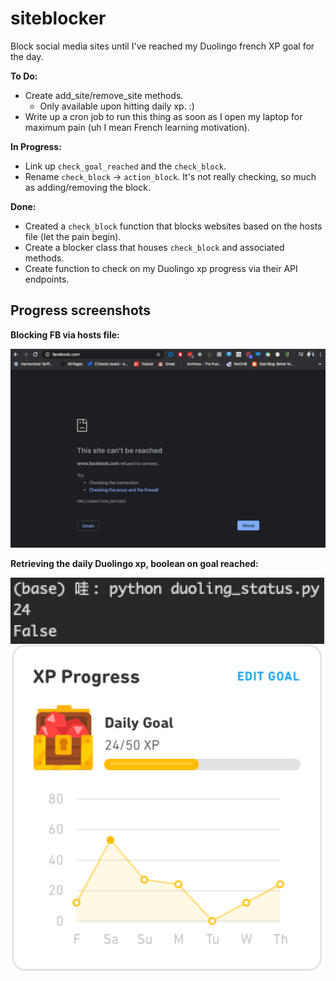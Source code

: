 # siteblocker
Block social media sites until I've reached my Duolingo french XP goal for the day.

**To Do:**
* Create add_site/remove_site methods.
  * Only available upon hitting daily xp. :)
* Write up a cron job to run this thing as soon as I open my laptop for maximum pain (uh I mean French learning motivation).

**In Progress:**
* Link up `check_goal_reached` and the `check_block`.
* Rename `check_block` &rightarrow; `action_block`. It's not really checking, so much as adding/removing the block.

**Done:**
* Created a `check_block` function that blocks websites based on the hosts file (let the pain begin).
* Create a blocker class that houses `check_block` and associated methods.
* Create function to check on my Duolingo xp progress via their API endpoints.

## Progress screenshots
**Blocking FB via hosts file:**

![Blocked_Facebook](https://github.com/svvchen/siteblocker/blob/master/PR_1_Ss.png)

**Retrieving the daily Duolingo xp, boolean on goal reached:**

![Duolingo xp data](https://github.com/svvchen/siteblocker/blob/master/PR_3_Ss.png)
